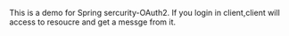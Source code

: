 This is a  demo for Spring sercurity-OAuth2. 
If you login in client,client will access to resoucre and get a messge from it.